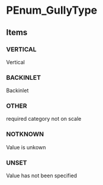 # PEnum_GullyType

## Items

### VERTICAL
Vertical

### BACKINLET
Backinlet

### OTHER
required category not on scale

### NOTKNOWN
Value is unkown

### UNSET
Value has not been specified

